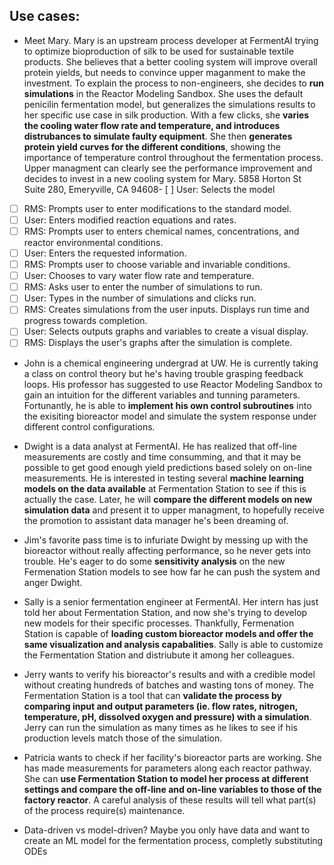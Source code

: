 ## Use cases:

- Meet Mary. Mary is an upstream process developer at FermentAI trying to optimize bioproduction of silk to be used for sustainable textile products. She believes that a better cooling system will improve overall protein yields, but needs to convince upper maganment to make the investment. To explain the process to non-engineers, she decides to __run simulations__ in the Reactor Modeling Sandbox. She uses the default penicilin fermentation model, but generalizes the simulations results to her specific use case in silk production. With a few clicks, she __varies the cooling water flow rate and temperature, and introduces distrubances to simulate faulty equipment__. She then __generates protein yield curves for the different conditions__, showing the importance of temperature control throughout the fermentation process. Upper managment can clearly see the performance improvement and decides to invest in a new cooling system for Mary.
5858 Horton St Suite 280, Emeryville, CA 94608- [ ] User: Selects the model
- [ ] RMS: Prompts user to enter modifications to the standard model.
- [ ] User: Enters modified reaction equations and rates.
- [ ] RMS: Prompts user to enters chemical names, concentrations, and reactor environmental conditions.
- [ ] User: Enters the requested information.
- [ ] RMS: Prompts user to choose variable and invariable conditions.
- [ ] User: Chooses to vary water flow rate and temperature.
- [ ] RMS: Asks user to enter the number of simulations to run.
- [ ] User: Types in the number of simulations and clicks run.
- [ ] RMS: Creates simulations from the user inputs. Displays run time and progress towards completion.
- [ ] User: Selects outputs graphs and variables to create a visual display.
- [ ] RMS: Displays the user's graphs after the simulation is complete.

- John is a chemical engineering undergrad at UW. He is currently taking a class on control theory but he's having trouble grasping feedback loops. His professor has suggested to use Reactor Modeling Sandbox to gain an intuition for the different variables and tunning parameters. Fortunantly, he is able to __implement his own control subroutines__ into the exisiting bioreactor model and simulate the system response under different control configurations.

- Dwight is a data analyst at FermentAI. He has realized that off-line measurements are costly and time consumming, and that it may be possible to get good enough yield predictions based solely on on-line measurements. He is interested in testing several __machine learning models on the data available__ at Fermentation Station to see if this is actually the case. Later, he will __compare the different models on new simulation data__ and present it to upper managment, to hopefully receive the promotion to assistant data manager he's been dreaming of. 

- Jim's favorite pass time is to infuriate Dwight by messing up with the bioreactor without really affecting performance, so he never gets into trouble. He's eager to do some __sensitivity analysis__ on the new Fermenation Station models to see how far he can push the system and anger Dwight.

- Sally is a senior fermentation engineer at FermentAI. Her intern has just told her about Fermentation Station, and now she's trying to develop new models for their specific processes. Thankfully, Fermenation Station is capable of __loading custom bioreactor models and offer the same visualization and analysis capabalities__. Sally is able to customize the Fermentation Station and distriubute it among her colleagues.

- Jerry wants to verify his bioreactor's results and with a credible model without creating hundreds of batches and wasting tons of money. The Fermentation Station is a tool that can __validate the process by comparing input and output parameters (ie. flow rates, nitrogen, temperature, pH, dissolved oxygen and pressure) with a simulation__. Jerry can run the simulation as many times as he likes to see if his production levels match those of the simulation.

- Patricia wants to check if her facility's bioreactor parts are working. She has made measurements for parameters along each reactor pathway. She can __use Fermentation Station to model her process at different settings and compare the off-line and on-line variables to those of the factory reactor__. A careful analysis of these results will tell what part(s) of the process require(s) maintenance.

- Data-driven vs model-driven? Maybe you only have data and want to create an ML model for the fermentation process, completly substituting ODEs
